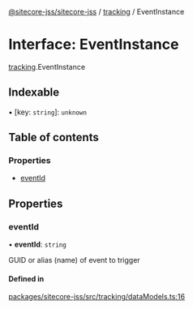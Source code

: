 [@sitecore-jss/sitecore-jss](../README.md) / [tracking](../modules/tracking.md) / EventInstance

# Interface: EventInstance

[tracking](../modules/tracking.md).EventInstance

## Indexable

▪ [key: `string`]: `unknown`

## Table of contents

### Properties

- [eventId](tracking.EventInstance.md#eventid)

## Properties

### eventId

• **eventId**: `string`

GUID or alias (name) of event to trigger

#### Defined in

[packages/sitecore-jss/src/tracking/dataModels.ts:16](https://github.com/Sitecore/jss/blob/982e56b08/packages/sitecore-jss/src/tracking/dataModels.ts#L16)
